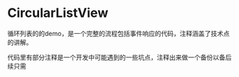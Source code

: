 # CircularListView

循环列表的的demo，是一个完整的流程包括事件响应的代码，注释涵盖了技术点的讲解。

代码里有部分注释是一个开发中可能遇到的一些坑点，注释出来做一个备份以备后续只需
